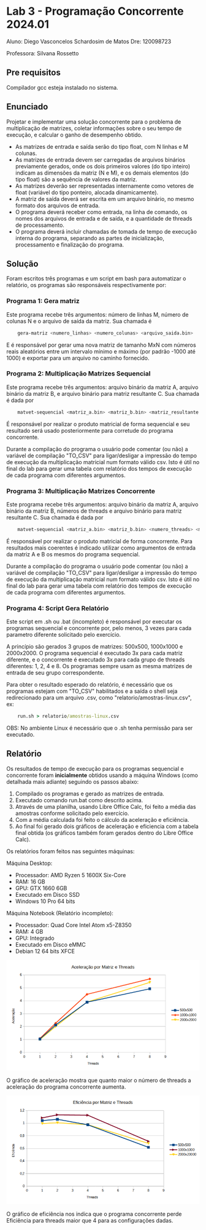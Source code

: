 # Lab 3 - Programação Concorrente 2024.01
Aluno: Diego Vasconcelos Schardosim de Matos
Dre: 120098723

Professora: Silvana Rossetto

## Pre requisitos

Compilador gcc esteja instalado no sistema.

## Enunciado
Projetar e implementar uma solução concorrente para o problema de multiplicação
de matrizes, coletar informações sobre o seu tempo de execução, e calcular o ganho de
desempenho obtido.

- As matrizes de entrada e saı́da serão do tipo float, com N linhas e M colunas.
- As matrizes de entrada devem ser carregadas de arquivos binários previamente
gerados, onde os dois primeiros valores (do tipo inteiro) indicam as dimensões da
matriz (N e M), e os demais elementos (do tipo float) são a sequência de valores
da matriz.
- As matrizes deverão ser representadas internamente como vetores de float (variável
do tipo ponteiro, alocada dinamicamente).
- A matriz de saı́da deverá ser escrita em um arquivo binário, no mesmo formato
dos arquivos de entrada.
- O programa deverá receber como entrada, na linha de comando, os nomes dos
arquivos de entrada e de saı́da, e a quantidade de threads de processamento.
- O programa deverá incluir chamadas de tomada de tempo de execução interna
do programa, separando as partes de inicialização, processamento e finalização
do programa.

## Solução
Foram escritos três programas e um script em bash para automatizar o relatório, os programas são responsáveis respectivamente por:

### Programa 1: Gera matriz
Este programa recebe três argumentos: número de linhas M, número de colunas N e o arquivo de saída da matriz. Sua chamada é

```bash
    gera-matriz <numero_linhas> <numero_colunas> <arquivo_saida.bin>
```
  
E é responsável por gerar uma nova matriz de tamanho MxN com números reais aleatórios entre um intervalo mínimo e máximo (por padrão -1000 até 1000) e exportar para um arquivo no caminho fornecido.

### Programa 2: Multiplicação Matrizes Sequencial
Este programa recebe três argumentos: arquivo binário da matriz A, arquivo binário da matriz B, e arquivo binário para matriz resultante C. Sua chamada é dada por

```bash
    matvet-sequencial <matriz_a.bin> <matriz_b.bin> <matriz_resultante.bin>.
```

É responsável por realizar o produto matricial de forma sequencial e seu resultado será usado posteriormente para corretude do programa concorrente.

Durante a compilação do programa o usuário pode comentar (ou não) a variável de compilação "TO_CSV" para ligar/desligar a impressão do tempo de execução da multiplicação matricial num formato válido csv. Isto é útil no final do lab para gerar uma tabela com relatório dos tempos de execução de cada programa com diferentes argumentos.

### Programa 3: Multiplicação Matrizes Concorrente
Este programa recebe três argumentos: arquivo binário da matriz A, arquivo binário da matriz B, números de threads e arquivo binário para matriz resultante C. Sua chamada é dada por

```bash
    matvet-sequencial <matriz_a.bin> <matriz_b.bin> <numero_threads> <matriz_resultante.bin>.
```

É responsável por realizar o produto matricial de forma concorrente. Para resultados mais coerentes é indicado utilizar como argumentos de entrada da matriz A e B os mesmos do programa sequencial.

Durante a compilação do programa o usuário pode comentar (ou não) a variável de compilação "TO_CSV" para ligar/desligar a impressão do tempo de execução da multiplicação matricial num formato válido csv. Isto é útil no final do lab para gerar uma tabela com relatório dos tempos de execução de cada programa com diferentes argumentos.


### Programa 4: Script Gera Relatório
Este script em .sh ou .bat (incompleto) é responsável por executar os programas sequencial e concorrente por, pelo menos, 3 vezes para cada parametro diferente solicitado pelo exercício.

A princípio são gerados 3 grupos de matrizes: 500x500, 1000x1000 e 2000x2000. O programa sequencial é executado 3x para cada matriz diferente, e o concorrente é executado 3x para cada grupo de threads diferentes: 1, 2, 4 e 8. Os programas sempre usam as mesma matrizes de entrada de seu grupo correspondente.

Para obter o resultado esperado do relatório, é necessário que os programas estejam com "TO_CSV" habilitados e a saída o shell seja redirecionado para um arquivo .csv, como "relatorio/amostras-linux.csv", ex:

```cmd
    run.sh > relatorio/amostras-linux.csv
```

OBS: No ambiente Linux é necessário que o .sh tenha permissão para ser executado.

## Relatório
Os resultados de tempo de execução para os programas sequencial e concorrente foram **inicialmente** obtidos usando a máquina Windows (como detalhada mais adiante) seguindo os passos abaixo:

1. Compilado os programas e gerado as matrizes de entrada.
2. Executado comando run.bat como descrito acima.
3. Através de uma planilha, usando Libre Office Calc, foi feito a média das amostras conforme solicitado pelo exercício.
4. Com a média calculada foi feito o cálculo da aceleração e eficiência.
5. Ao final foi gerado dois gráficos de aceleração e eficiencia com a tabela final obtida (os gráficos também foram gerados dentro do Libre Office Calc).

Os relatórios foram feitos nas seguintes máquinas:

Máquina Desktop:
- Processador: AMD Ryzen 5 1600X Six-Core 
- RAM: 16 GB
- GPU: GTX 1660 6GB
- Executado em Disco SSD
- Windows 10 Pro 64 bits

Máquina Notebook (Relatório incompleto):
- Processador: Quad Core Intel Atom x5-Z8350
- RAM: 4 GB
- GPU: Integrado
- Executado em Disco eMMC
- Debian 12 64 bits XFCE

![Gráfico de Aceleração](./relatorio/grafico-aceleracao.png)

O gráfico de aceleração mostra que quanto maior o número de threads a aceleração do programa concorrente aumenta.

![Gráfico de Eficiência](./relatorio/grafico-eficiencia.png)

O gráfico de eficiência nos indica que o programa concorrente perde Eficiência para threads maior que 4 para as configurações dadas.
